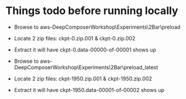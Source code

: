 # Things todo before running locally

- Browse to aws-DeepComposerWorkshop\Experiments\2Bar\preload
- Locate 2 zip files: ckpt-0.zip.001 & ckpt-0.zip.002
- Extract it will have ckpt-0.data-00000-of-00001 shows up

- Browse to aws-DeepComposerWorkshop\Experiments\2Bar\preload_latest
- Locate 2 zip files: ckpt-1950.zip.001 & ckpt-1950.zip.002
- Extract it will have ckpt-1950.data-00001-of-00002 shows up